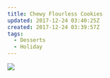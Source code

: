 ```yaml
---
title: Chewy Flourless Cookies
updated: 2017-12-24 03:40:25Z
created: 2017-12-24 03:39:57Z
tags:
  - Desserts
  - Holiday
---
```


![](../_resources/000-1.jpg)